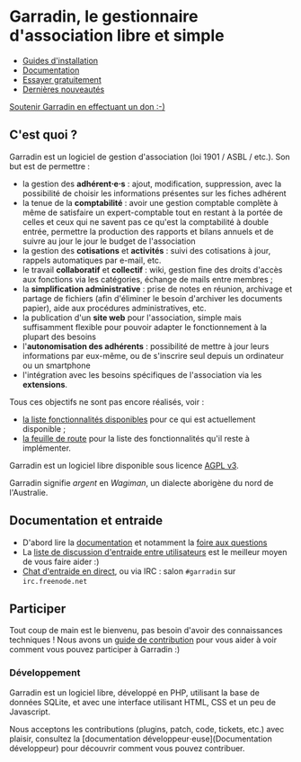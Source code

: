 # Garradin, le gestionnaire d'association libre et simple

<nav id="gnav">

* [Guides d'installation](Installation)
* [Documentation](Documentation)
* <a href="https://garradin.eu/" target="_blank">Essayer gratuitement</a>
* [Dernières nouveautés](Changelog)

<ul id="download">
</ul>

</nav>

<p id="give"><a href="http://kd2.org/asso/soutien/" target="_blank">Soutenir Garradin en effectuant un don :-)</a></p>

## C'est quoi ?

Garradin est un logiciel de gestion d'association (loi 1901 / ASBL / etc.). Son but est de permettre :

*  la gestion des __adhérent⋅e⋅s__ : ajout, modification, suppression, avec la possibilité de choisir les informations présentes sur les fiches adhérent
*  la tenue de la __comptabilité__ : avoir une gestion comptable complète à même de satisfaire un expert-comptable tout en restant à la portée de celles et ceux qui ne savent pas ce qu'est la comptabilité à double entrée, permettre la production des rapports et bilans annuels et de suivre au jour le jour le budget de l'association
*  la gestion des __cotisations__ et __activités__ : suivi des cotisations à jour, rappels automatiques par e-mail, etc.
*  le travail __collaboratif__ et __collectif__ : wiki, gestion fine des droits d'accès aux fonctions via les catégories, échange de mails entre membres ;
*  la __simplification administrative__ : prise de notes en réunion, archivage et partage de fichiers (afin d'éliminer le besoin d'archiver les documents papier), aide aux procédures administratives, etc.
*  la publication d'un __site web__ pour l'association, simple mais suffisamment flexible pour pouvoir adapter le fonctionnement à la plupart des besoins
*  l'__autonomisation des adhérents__ : possibilité de mettre à jour leurs informations par eux-même, ou de s'inscrire seul depuis un ordinateur ou un smartphone
*  l'intégration avec les besoins spécifiques de l'association via les __extensions__.

Tous ces objectifs ne sont pas encore réalisés, voir :
* [la liste fonctionnalités disponibles](Fonctionnalités) pour ce qui est actuellement disponible ;
* [la feuille de route](Roadmap) pour la liste des fonctionnalités qu'il reste à implémenter.

Garradin est un logiciel libre disponible sous licence [AGPL v3](https://www.gnu.org/licenses/why-affero-gpl.fr.html).

Garradin signifie *argent* en *Wagiman*, un dialecte aborigène du nord de l'Australie.

## Documentation et entraide

*  D'abord lire la [documentation](?name=Documentation) et notamment la [foire aux questions](FAQ)
*  La [liste de discussion d'entraide entre utilisateurs](https://admin.kd2.org/lists/aide@garradin.eu) est le meilleur moyen de vous faire aider :)
*  [Chat d'entraide en direct](https://kiwiirc.com/nextclient/#irc://irc.freenode.net/#garradin?nick=garradin%7C?), ou via IRC : salon `#garradin` sur `irc.freenode.net`

## Participer

Tout coup de main est le bienvenu, pas besoin d'avoir des connaissances techniques ! Nous avons un [guide de contribution](Contribuer) pour vous aider à voir comment vous pouvez participer à Garradin :)

### Développement

Garradin est un logiciel libre, développé en PHP, utilisant la base de données SQLite, et avec une interface utilisant HTML, CSS et un peu de Javascript.

Nous acceptons les contributions (plugins, patch, code, tickets, etc.) avec plaisir, consultez la [documentation développeur⋅euse](Documentation développeur) pour découvrir comment vous pouvez contribuer.


<script type="text/javascript">
document.head.innerHTML += `<style type="text/css">
#give {
	text-align: center;
	padding: 1em;
}

#give a {
	display: inline-block;
	padding: .5em;
	padding-left: 70px;
	border-radius: .5em;
	font-size: 1.5em;
	background: #ffc url("https://kd2.org/asso/soutien/coins.png") no-repeat .5em .5em;
	border: 2px solid #990;
}

#gnav ul {
	display: flex;
	padding: 0;
	margin: 1em;
	margin-bottom: 1em;
	font-size: 1.2em;
	list-style: none;
	align-items: stretch;
	flex-wrap: wrap;
}

#gnav li {
	margin: 0;
	padding: 0;
	font-size: 1.2em;
	padding: .5rem 1rem;
	margin: 0 .5em;
	text-align: center;
	height: 100%;
}

#gnav li a {
	background: #ddf;
	color: black;
	text-decoration: none;
	display: flex;
	align-items: center;
	justify-content: center;
	border-radius: .5em;
	border: 2px solid #99f;
}

#gnav li a:hover {
	text-decoration: underline;
	background: #eef;
}
`;

function isNewerVersion (oldVer, newVer) {
	const oldParts = oldVer.split('.')
	const newParts = newVer.split('.')
	for (var i = 0; i < newParts.length; i++) {
		const a = ~~newParts[i] // parse int
		const b = ~~oldParts[i] // parse int
		if (a > b) return true
		if (a < b) return false
	}
	return false
}

fetch('./juvlist').then((r) => {
	r.json().then((list) => {
		let last;
		let selected;

		list.forEach((file) => {
			var v = file.name.match(/^garradin-(.*)\.tar\.bz2/);

			if (!v) {
				return;
			}

			if (!last || isNewerVersion(last, v[1])) {
				last = v[1];
				selected = file;
			}
		});

		let days = ((+new Date)/1000 - selected.mtime) / 3600 / 24;

		if (days < 31) {
			time = Math.ceil(days) + ' jours';
		}
		else if (days >= 31) {
			time = Math.round(days / 30.5) + ' mois';
		}

		document.querySelector('#download').innerHTML += `<li><h3>Dernière version : ${last}</h3></li>
			<li><em>il y a ${days}</em></li>
			<li><a href="./wiki/?name=Changelog">Nouveautés</a></li>
			<li><a href="./uv/${selected.name}">Télécharger</a></li>`;
	});
});
</script>
